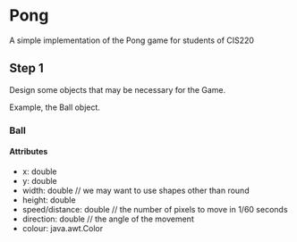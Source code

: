# Pong
A simple implementation of the Pong game for students of CIS220

## Step 1
Design some objects that may be necessary for the Game.

Example, the Ball object.

### Ball
#### Attributes
 - x: double
 - y: double
 - width: double // we may want to use shapes other than round
 - height: double
 - speed/distance: double // the number of pixels to move in 1/60 seconds
 - direction: double // the angle of the movement
 - colour: java.awt.Color
